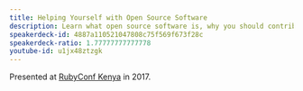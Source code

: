 ```yaml
---
title: Helping Yourself with Open Source Software
description: Learn what open source software is, why you should contribute and what effectively run open source projects look like.
speakerdeck-id: 4887a110521047808c75f569f673f28c
speakerdeck-ratio: 1.77777777777778
youtube-id: u1jx48ztzgk
---
```

Presented at [RubyConf Kenya](http://rubyconf.nairuby.org/) in 2017.
